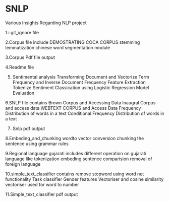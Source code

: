 # SNLP
Various Insights Regarding NLP project

1.i git_ignore file

2.Corpus file include
  DEMOSTRATING COCA CORPUS
  stemming
  lemmatization
  chinese word segmentation module

3.Corpus Pdf file output

4.Readme file

5. Sentimental analysis
     Transforming Document and Vectorize
     Term Frequency and Inverse Document Frequency
     Feature Extraction
     Tokenize
     Sentiment Classication using Logistic Regression
     Model Evaluation

6.SNLP file contains
    Brown Corpus and Accessing Data
    Inaugral Corpus and access data
    WEBTEXT CORPUS and Access Data
    Frequency Distribution of words in a text
    Conditional Frequency Distribution of words in a text
  
7. Snlp pdf output

8.Embeding_and_chunking
    wordto vector conversion
    chunking the sentence using grammar rules
    
9.Regional language gujarati includes
    different operation on gujarati language like
    tokenization
    embeding
    sentence comparision
    removal of foreign language


10.simple_text_classifier contains
    remove stopword
    using word net functionality
    Task classifier
    Gender features
    Vectoriser and cosine similarity   vectoriser used for word to number

11.Simple_text_classifier pdf output





    
    
  
